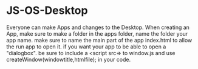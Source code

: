 # JS-OS-Desktop
Everyone can make Apps and changes to the Desktop.
When creating an App, make sure to make a folder in the apps folder, name the folder your app name. make sure to name the main part of the app index.html to allow the run app to open it.
if you want your app to be able to open a "dialogbox". be sure to include a <script src=> to window.js and use createWindow(windowtitle,htmlfile); in your code.
